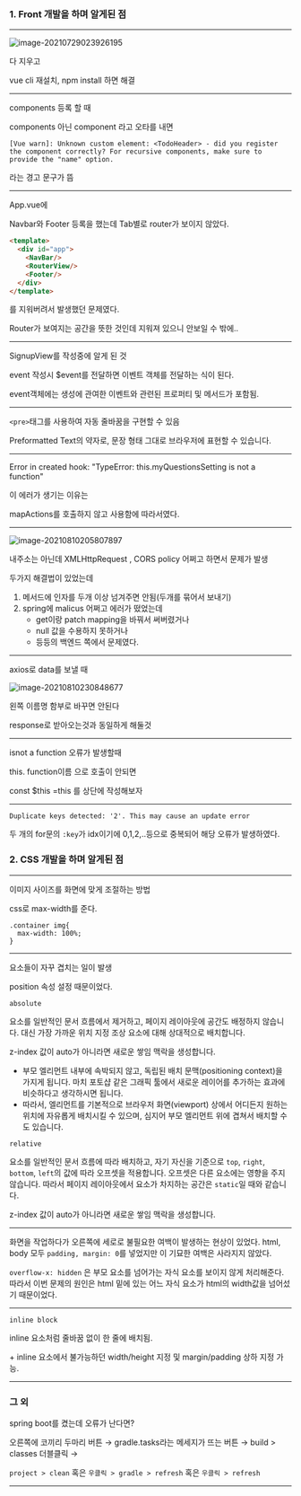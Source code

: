 ### 1. Front 개발을 하며 알게된 점



-------------



![image-20210729023926195](C:\Users\multicampus\AppData\Roaming\Typora\typora-user-images\image-20210729023926195.png)

다 지우고

vue cli 재설치, npm install 하면 해결



--------------



components 등록 할 때

components 아닌 component 라고 오타를 내면

```
[Vue warn]: Unknown custom element: <TodoHeader> - did you register the component correctly? For recursive components, make sure to provide the "name" option.
```

라는 경고 문구가 뜸



----------



App.vue에

Navbar와 Footer 등록을 했는데 Tab별로 router가 보이지 않았다.



```html
<template>
  <div id="app">
    <NavBar/>
    <RouterView/>
    <Footer/>
  </div>
</template>
```



<RouterView/> 를 지워버려서 발생했던 문제였다.

Router가 보여지는 공간을 뜻한 것인데 지워져 있으니 안보일 수 밖에..



--------------



SignupView를 작성중에 알게 된 것

event 작성시 $event를 전달하면 이벤트 객체를 전달하는 식이 된다.

event객체에는 생성에 관여한 이벤트와 관련된 프로퍼티 및 메서드가 포함됨.



-----------



`<pre>`태그를 사용하여 자동 줄바꿈을 구현할 수 있음

Preformatted Text의 약자로, 문장 형태 그대로 브라우저에 표현할 수 있습니다. 



------------



Error in created hook: "TypeError: this.myQuestionsSetting is not a function"

이 에러가 생기는 이유는

mapActions를 호출하지 않고 사용함에 따라서였다.



-------------



![image-20210810205807897](C:\Users\multicampus\AppData\Roaming\Typora\typora-user-images\image-20210810205807897.png)

내주소는 아닌데 XMLHttpRequest , CORS policy 어쩌고 하면서 문제가 발생

두가지 해결법이 있었는데

1. 메서드에 인자를 두개 이상 넘겨주면 안됨(두개를 묶어서 보내기)
2. spring에 malicus 어쩌고 에러가 떴었는데
   - get이랑 patch mapping을 바꿔서 써버렸거나
   - null 값을 수용하지 못하거나
   - 등등의 백엔드 쪽에서 문제였다.



--------------



axios로 data를 보낼 때

![image-20210810230848677](C:\Users\multicampus\AppData\Roaming\Typora\typora-user-images\image-20210810230848677.png)

왼쪽 이름명 함부로 바꾸면 안된다

response로 받아오는것과 동일하게 해둘것



------------



isnot a function 오류가 발생할때

this. function이름 으로 호출이 안되면

const $this =this 를 상단에 작성해보자



----------------



```
Duplicate keys detected: '2'. This may cause an update error
```

두 개의 for문의 `:key`가 idx이기에 0,1,2,..등으로 중복되어 해당 오류가 발생하였다.





### 2. CSS 개발을 하며 알게된 점

------------



이미지 사이즈를 화면에 맞게 조절하는 방법

css로 max-width를 준다.

```
.container img{
  max-width: 100%;
}
```



--------------



요소들이 자꾸 겹치는 일이 발생

position 속성 설정 때문이었다.



`absolute`

요소를 일반적인 문서 흐름에서 제거하고, 페이지 레이아웃에 공간도 배정하지 않습니다. 대신 가장 가까운 위치 지정 조상 요소에 대해 상대적으로 배치합니다.

z-index 값이 auto가 아니라면 새로운 쌓임 맥락을 생성합니다.



- 부모 엘리먼트 내부에 속박되지 않고, 독립된 배치 문맥(positioning context)을 가지게 됩니다. 마치 포토샵 같은 그래픽 툴에서 새로운 레이어를 추가하는 효과에 비슷하다고 생각하시면 됩니다.
- 따라서, 엘리먼트를 기본적으로 브라우저 화면(viewport) 상에서 어디든지 원하는 위치에 자유롭게 배치시킬 수 있으며, 심지어 부모 엘리먼트 위에 겹쳐서 배치할 수도 있습니다.



`relative`

요소를 일반적인 문서 흐름에 따라 배치하고, 자기 자신을 기준으로 `top`, `right`, `bottom`, `left`의 값에 따라 오프셋을 적용합니다. 오프셋은 다른 요소에는 영향을 주지 않습니다. 따라서 페이지 레이아웃에서 요소가 차지하는 공간은 `static`일 때와 같습니다.

z-index 값이 auto가 아니라면 새로운 쌓임 맥락을 생성합니다.



--------------



화면을 작업하다가 오른쪽에 세로로 불필요한 여백이 발생하는 현상이 있었다. html, body 모두 `padding, margin: 0`를 넣었지만 이 기묘한 여백은 사라지지 않았다.

`overflow-x: hidden` 은 부모 요소를 넘어가는 자식 요소를 보이지 않게 처리해준다.
따라서 이번 문제의 원인은 html 밑에 있는 어느 자식 요소가 html의 width값을 넘어섰기 때문이었다.



-------------



`inline block`

inline 요소처럼 줄바꿈 없이 한 줄에 배치됨.

 \+ inline 요소에서 불가능하던 width/height 지정 및 margin/padding 상하 지정 가능.







-------------------



### 그 외

spring boot를 켰는데 오류가 난다면?

오른쪽에 코끼리 두마리 버튼 → gradle.tasks라는 메세지가 뜨는 버튼 →  build > classes 더블클릭 →  

`project > clean`   혹은 `우클릭 > gradle > refresh`  혹은 `우클릭 > refresh`





----------

